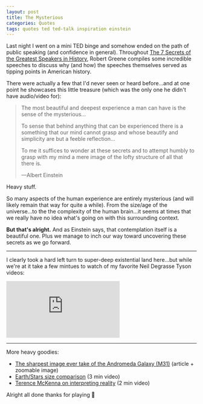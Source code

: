 ```yaml
---
layout: post
title: The Mysterious
categories: Quotes
tags: quotes ted ted-talk inspiration einstein
---
```

Last night I went on a mini TED binge and somehow ended on the path of public speaking (and confidence in general). Throughout [The 7 Secrets of the Greatest Speakers in History](https://www.youtube.com/watch?v=i0a61wFaF8A), Robert Greene compiles some incredible speeches to discuss why (and how) the speeches themselves served as tipping points in American history.

There were actually a few that I'd never seen or heard before...and at one point he showcases this little treasure (which was the only one he didn't have audio/video for):

> The most beautiful and deepest 
> experience a man can have is the sense
> of the mysterious...
> 
> To sense that behind anything that can
> be experienced there is a something that
> our mind cannot grasp and whose
> beautify and simplicity are but a feeble
> reflection...
> 
> To me it suffices to wonder at these 
> secrets and to attempt humbly to grasp
> with my mind a mere image of the lofty
> structure of all that there is.
> 
> &mdash;Albert Einstein

Heavy stuff.

So many aspects of the human experience are entirely mysterious (and will likely remain that way for quite a while). From the size/age of the universe...to the the complexity of the human brain...it seems at times that we really have no idea what's going on with this surrounding context.

**But that's alright.** And as Einstein says, that contemplation itself is a beautiful one. Plus we manage to inch our way toward uncovering these secrets as we go forward.

---

I clearly took a hard left turn to super-deep existential land here...but while we're at it take a few mintues to watch of my favorite Neil Degrasse Tyson videos:

<div class='embed-container'><iframe src='http://www.youtube.com/embed/9D05ej8u-gU?rel=0' frameborder='0' allowfullscreen></iframe></div>

---

More heavy goodies:

- [The sharpest image ever take of the Andromeda Galaxy (M31)](http://www.spacetelescope.org/images/heic1502a/) (article + zoomable image)
- [Earth/Stars size comparison](https://www.youtube.com/watch?v=HEheh1BH34Q) (3 min video)
- [Terence McKenna on interpreting reality](https://www.youtube.com/watch?v=FbkHsC3oE2c) (2 min video)

Alright all done thanks for playing :dizzy:




